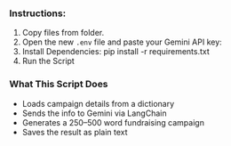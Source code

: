 ### Instructions:

1. Copy files from folder.
2. Open the new `.env` file and paste your Gemini API key:
3. Install Dependencies: pip install -r requirements.txt
4. Run the Script

### What This Script Does
- Loads campaign details from a dictionary
- Sends the info to Gemini via LangChain
- Generates a 250–500 word fundraising campaign
- Saves the result as plain text
